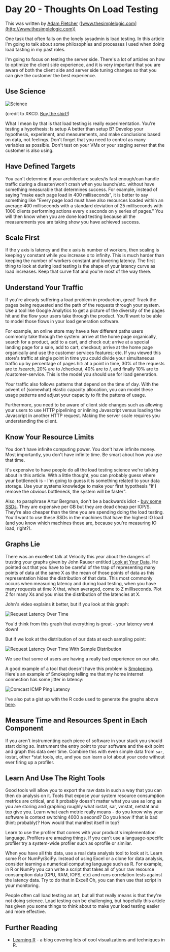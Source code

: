 # Day 20 - Thoughts On Load Testing

This was written by [Adam Fletcher](https://twitter.com/adamfblahblah)
([www.thesimplelogic.com](http://www.thesimplelogic.com))

One task that often falls on the lonely sysadmin is load testing. In this
article I'm going to talk about some philosophies and processes I used when
doing load tasting in my past roles.

I'm going to focus on testing the server side. There's a lot of articles on how to 
optimize the client side experience, and it is very important that you are aware of both
the client side and server side tuning changes so that you can give the customer the best 
experience. 

## Use Science 

![Science](stand_back_square_0.png)

(credit to XKCD. [Buy the shirt!](http://store.xkcd.com/xkcd/#StandBackScience))

What I mean by that is that load testing is really experimentation. You're
testing a hypothesis: Is setup A better than setup B?  Develop your hypothesis,
experiment, and measurements, and make conclusions based on data, not feelings.
Don't forget that you need to control as many variables as possible. Don't test
on your VMs or your staging server that the customer is also using.

## Have Defined Targets 

You can't determine if your architecture scales/is fast enough/can handle
traffic during a disaster/won't crash when you launch/etc. without have
something measurable that determines success. For example, instead of saying
"make each page load in 400 milliseconds", it is better to say something like
"Every page load must have also resources loaded within an average 400
milliseconds with a standard deviation of 25 milliseconds with 1000 clients
performing actions every x seconds on y series of pages."  You will then know
when you are done load testing because all the measurements you are taking show
you have achieved success.

## Scale First

If the y axis is latency and the x axis is number of workers, then scaling is
keeping y constant while you increase x to infinity.  This is much harder
than keeping the number of workers constant and lowering latency. The first
thing to look at during load testing is the shape of your latency curve as load
increases. Keep that curve flat and you're most of the way there.

## Understand Your Traffic

If you're already suffering a load problem in production, great! Track the
pages being requested and the path of the requests through your system. Use a
tool like Google Analytics to get a picture of the diversity of the pages hit
and the flow your users take through the product. You'll want to be able to
model those flows in your load generation software.

For example, an online store may have a few different paths users commonly take
through the system: arrive at the home page organically, search for a product,
add to a cart, and check out; arrive at a special landing page for a sale, add
to cart, checkout; arrive at the home page organically and use the customer
services features; etc. If you viewed this store's traffic at single point in
time you could divide your simultaneous traffic up by percentage of pages hit:
at a point in time, 30% of the requests are to /search, 20% are to /checkout,
40% are to /, and finally 10% are to /customer-service. This is the model you
should use for load generation. 

Your traffic also follows patterns that depend on the time of day. With the
advent of (somewhat) elastic capacity allocation, you can model these usage
patterns and adjust your capacity to fit the pattens of usage. 

Furthermore, you need to be aware of client side changes such as allowing your
users to use HTTP pipelining or inlining Javascript versus loading the
Javascript in another HTTP request. Making the server scale requires you
understanding the client. 

## Know Your Resource Limits

You don't have infinite computing power. You don't have infinite money. Most
importantly, you don't have infinite time. Be smart about how you use that
time.  

It's expensive to have people do all the load testing science we're talking
about in this article. With a little thought, you can probably guess where your
bottleneck is - I'm going to guess it is something related to your data
storage. Use your systems knowledge to make your first hypothesis "If I remove
the obvious bottleneck, the system will be faster".

Also, to paraphrase Artur Bergman, don't be a backwards idiot - 
[buy some SSDs](http://www.livestream.com/oreillyconfs/video?clipId=pla_3beec3a2-54f5-4a19-8aaf-35a839b6ecaa).
They are expensive per GB but they are dead cheap per IOP/S. They're also
cheaper than the time you are spending doing the load testing. You'll want to
use these SSDs in the machines that have the highest IO load (and you know
which machines those are, because you're measuring IO load, right?).

## Graphs Lie

There was an excellent talk at Velocity this year about the dangers of trusting
your graphs given by John Rauser entitled [Look at Your Data](http://www.youtube.com/watch?v=coNDCIMH8bk). 
He pointed out that you have
to be careful of the trap of representing many points of data at the same X
as the mean of those points of data as this representation hides the distribution of that data. 
This most commonly occurs when measuring
latency and during load testing, when you have many requests at time X that,
when averaged, come to Z milliseconds. Plot Z for many Xs and you miss the
distribution of the latencies at X. 

John's video explains it better, but if you look at this graph:

![Request Latency Over Time](mean_latency.png)

You'd think from this graph that everything is great - your latency went down!

But if we look at the distribution of our data at each sampling point:

![Request Latency Over Time With Sample Distribution](mean_latency_and_distribution.png)

We see that some of users are having a really bad experience on our site. 

A good example of a tool that doesn't have this problem is [Smokeping](http://oss.oetiker.ch/smokeping/). 
Here's an example of Smokeping telling me that my home internet connection has some jitter in latency:

![Comcast ICMP Ping Latency](smokeping_example.png)

I've also put a gist up with the R code used to generate the graphs above
[here](https://gist.github.com/1043012).

## Measure Time and Resources Spent in Each Component

If you aren't instrumenting each piece of software in your stack you should 
start doing so. Instrument the entry point to your software and the exit point
and graph this data over time. Combine this with even simple data from `sar`,
iostat, other *stat tools, etc, and you can learn a lot about your code without
ever firing up a profiler. 

## Learn And Use The Right Tools

Good tools will allow you to export the raw data in such a way that you can
then do analysis on it.  Tools that expose your system resource consumption
metrics are critical, and it probably doesn't matter what you use as long as
you are storing and graphing roughly what iostat, sar, vmstat, netstat and top
give you. Learn what each metric really means - do you know why your software
is context switching 4000 a second? Do you know if that is bad (hint:
probably)? How would that manifest itself in top?

Learn to use the profiler that comes with your product's implementation
language.  Profilers are amazing things. If you can't use a language-specific
profiler try a system-wide profiler such as oprofile or similar. 

When you have all this data, use a real data analysis tool to look at it. Learn
some R or NumPy/SciPy. Instead of using Excel or a clone for data analysis,
consider learning a numerical computing language such as R.  For example, in R
or NumPy you can write a script that takes all of your raw resource consumption
data (CPU, RAM, IOPS, etc) and runs correlation tests against the latency data.
Try to do that in Excel! Oh, you can then use that script in your monitoring. 

People often call load testing an art, but all that really means is that
they're not doing science. Load testing can be challenging, but hopefully this
article has given you some things to think about to make your load testing
easier and more effective. 

## Further Reading

* [Learning R](http://learnr.wordpress.com) - a blog covering lots of cool visualizations and
  techniques in R.
